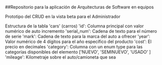 ##Repositorio para la aplicación de Arquitecturas de Software en equipos

Prototipo del CRUD en la vista beta para el Administrador

Estructura de la tabla 'cars' (carros)
    'id': Columna principal con valor numérico de auto incremento
    'serial_num': Cadena de texto para el número de serie
    'mark': Cadena de texto para la marca del auto a ofrecer
    'year': Valor numérico de 4 dígitos para el año específico del producto
    'cost': El precio en decimales
    'category': Columna con un enum type para las categorías disponibles del elemento ['NUEVO', 'SEMINUEVO', 'USADO' ]
    'mileage': Kilometraje sobre el auto/camioneta que sea